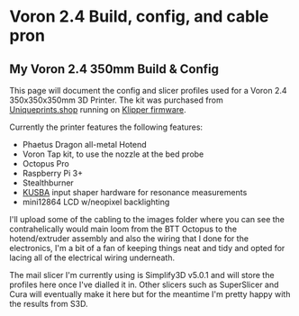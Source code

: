 # Voron 2.4 Build, config, and cable pron
## My Voron 2.4 350mm Build & Config

This page will document the config and slicer profiles used for a Voron 2.4 350x350x350mm 3D Printer.
The kit was purchased from [Uniqueprints.shop](https://uniqueprints.shop) running on [Klipper firmware](https://www.klipper3d.org/Overview.html).

Currently the printer features the following features:
- Phaetus Dragon all-metal Hotend
- Voron Tap kit, to use the nozzle at the bed probe
- Octopus Pro
- Raspberry Pi 3+
- Stealthburner
- [KUSBA](https://github.com/xbst/KUSBA) input shaper hardware for resonance measurements 
- mini12864 LCD w/neopixel backlighting

I'll upload some of the cabling to the images folder where you can see the contrahelically would main loom from the BTT Octopus to the hotend/extruder assembly and also the wiring that I done for the electronics, I'm a bit of a fan of keeping things neat and tidy and opted for lacing all of the electrical wiring underneath.

The mail slicer I'm currently using is Simplify3D v5.0.1 and will store the profiles here once I've dialled it in.
Other slicers such as SuperSlicer and Cura will eventually make it here but for the meantime I'm pretty happy with the results from S3D.
